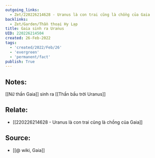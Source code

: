 ```yaml
---
outgoing_links:
  - Zet/220226214628 - Uranus là con trai cũng là chồng của Gaia
backlinks:
  - Zet/Garden/Thần thoại Hy Lạp
title: Gaia sinh ra Uranus
UID: 220226214504
created: 26-Feb-2022
tags:
  - 'created/2022/Feb/26'
  - 'evergreen'
  - 'permanent/fact'
publish: True
---
```

## Notes:
[[Nữ thần Gaia]] sinh ra [[Thần bầu trời Uranus]]

## Relate:
- [[220226214628 - Uranus là con trai cũng là chồng của Gaia]]
## Source:
- [[@ wiki, Gaia]]




